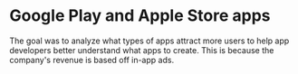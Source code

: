 # Google Play and Apple Store apps
The goal was to analyze what types of apps attract more users to help app developers better understand what apps to create. This is because the company's revenue is based off in-app ads.
